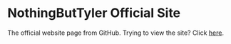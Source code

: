 # NothingButTyler Official Site #
<p>The official website page from GitHub. Trying to view the site? Click <a href="//nothingbuttyler.github.io/?redirectedByGitHubREADME.md=true/" target="_blank">here</a>.</p>

